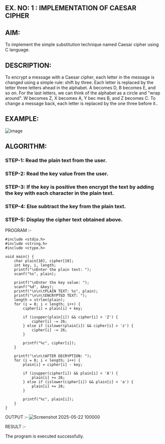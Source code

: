 ## EX. NO: 1 : IMPLEMENTATION OF CAESAR CIPHER
 

## AIM:

To implement the simple substitution technique named Caesar cipher using C language.

## DESCRIPTION:

To encrypt a message with a Caesar cipher, each letter in the message is changed using a simple rule: shift by three. Each letter is replaced by the letter three letters ahead in the alphabet. A becomes D, B becomes E, and so on. For the last letters, we can think of the
alphabet as a circle and "wrap around". W becomes Z, X becomes A, Y bec mes B, and Z
becomes C. To change a message back, each letter is replaced by the one three before it..

## EXAMPLE:



![image](https://github.com/Hemamanigandan/CNS/assets/149653568/eb9c6c43-8c80-4cdd-b9d4-91705a311c79)


## ALGORITHM:

### STEP-1: Read the plain text from the user.
### STEP-2: Read the key value from the user.
### STEP-3: If the key is positive then encrypt the text by adding the key with each character in the plain text.
### STEP-4: Else subtract the key from the plain text.
### STEP-5: Display the cipher text obtained above.


PROGRAM :-
```
#include <stdio.h>
#include <string.h>
#include <ctype.h>

void main() {
    char plain[10], cipher[10];
    int key, i, length;
    printf("\nEnter the plain text: ");
    scanf("%s", plain);

    printf("\nEnter the key value: ");
    scanf("%d", &key);
    printf("\n\n\tPLAIN TEXT: %s", plain);
    printf("\n\n\tENCRYPTED TEXT: ");
    length = strlen(plain);
    for (i = 0; i < length; i++) {
        cipher[i] = plain[i] + key;

        if (isupper(plain[i]) && cipher[i] > 'Z') {
            cipher[i] -= 26;
        } else if (islower(plain[i]) && cipher[i] > 'z') {
            cipher[i] -= 26;
        }

        printf("%c", cipher[i]);
    }

    printf("\n\n\tAFTER DECRYPTION: ");
    for (i = 0; i < length; i++) {
        plain[i] = cipher[i] - key;

        if (isupper(cipher[i]) && plain[i] < 'A') {
            plain[i] += 26;
        } else if (islower(cipher[i]) && plain[i] < 'a') {
            plain[i] += 26;
        }

        printf("%c", plain[i]);
    }
}
```


OUTPUT :-
![Screenshot 2025-05-22 100000](https://github.com/user-attachments/assets/ee9baba4-4075-4873-96d5-c6b01f050a40)

RESULT :-

The program is executed successfully.

